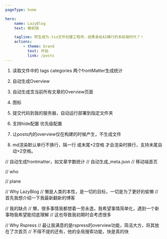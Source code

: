 ```yaml
---
pageType: home

hero:
    name: LazyBlog
    text: 懒前端

    tagline: 转生成为.tsx文件创建工程师，结果身处AI横行的末前端时代？！
    actions:
        - theme: brand
          text: 开始
          link: /posts
---
```


1. 读取文件中的 tags categories 两个frontMatter生成统计

2. 自动生成Overview

3. 自动生成含当前所有文章的Overview页面

4. 图标

5. 提交代码到我的服务器，自动运行部署到指定文件夹

6. 支持hide配置 优先级配置

7. 让posts内的overview仅在构建的时候产生，不生成文件

8. md渲染默认单行不换行，隔一行 或末尾+2空格 才会渲染时换行，支持末尾自动+2空格。

// 自动生成frontmatter，如文章字数统计
// 自动生成_meta.json
// 移动端首页

// who

// plane

// Why LazyBlog
// 懒是人类的本性，是一切的目标，一切是为了更好的偷懒
// 首先我想介绍一下我最新翻新的博客

// 我的缺点
// 懒，很多事情我都想着一劳永逸，我希望事情简单化，遇到一个新事物我希望能彻底理解
// 这也导致我初期时会考虑很多

// Why Rspress
// 最让我满意的是rspress的overview功能，简洁大方，将其放在了次首页
// 不得不提的还有，他的全局搜索功能，快是真的快
